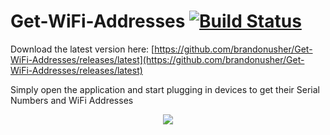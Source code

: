 Get-WiFi-Addresses [![Build Status](https://travis-ci.org/bsquidwrd/Get-WiFi-Addresses.svg?branch=master)](https://travis-ci.org/bsquidwrd/Get-WiFi-Addresses)
==================

Download the latest version here: [https://github.com/brandonusher/Get-WiFi-Addresses/releases/latest](https://github.com/brandonusher/Get-WiFi-Addresses/releases/latest)

Simply open the application and start plugging in devices to get their Serial Numbers and WiFi Addresses

<p align="center">
<img src="http://i.imgur.com/Ev3ibUz.png" />
</p>
